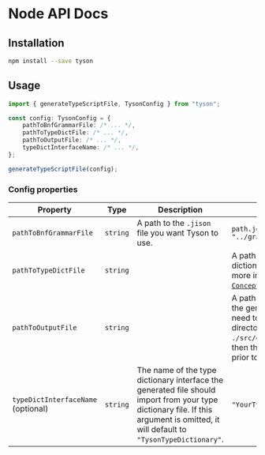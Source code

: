 # Node API Docs

## Installation

```sh
npm install --save tyson
```

## Usage

```ts
import { generateTypeScriptFile, TysonConfig } from "tyson";

const config: TysonConfig = {
    pathToBnfGrammarFile: /* ... */,
    pathToTypeDictFile: /* ... */,
    pathToOutputFile: /* ... */,
    typeDictInterfaceName: /* ... */,
};

generateTypeScriptFile(config);
```

### Config properties

| Property                           | Type     | Description                                                                                                                                                                         | Example value                                                                                                                                                                                                                                                                                                    |
| ---------------------------------- | -------- | ----------------------------------------------------------------------------------------------------------------------------------------------------------------------------------- | ---------------------------------------------------------------------------------------------------------------------------------------------------------------------------------------------------------------------------------------------------------------------------------------------------------------- |
| `pathToBnfGrammarFile`             | `string` | A path to the `.jison` file you want Tyson to use.                                                                                                                                  | `path.join(__dirname, "../grammar/myAwesomeGrammar.jison")`                                                                                                                                                                                                                                                      |
| `pathToTypeDictFile`               | `string` |                                                                                                                                                                                     | A path to a TypeScript file exporting the type dictionary interface you want Tyson to use. For more info on type dictionaries, please refer to [`Concepts`](./concepts.md#type-dictionaries).                                                                                                                    | `path.join(__dirname, "./typeDict.ts")` |
| `pathToOutputFile`                 | `string` |                                                                                                                                                                                     | A path pointing to where you want Tyson to emit the generated TypeScript file. The file does not need to already exist, but the containing directory does (e.g., if you want to pass `./src/generated/semanticActions.generated.ts`, then the directory `./src/generated/` must exist prior to running `tyson`). | `path.join(__dirname, "./generated/semanticActions.generated.ts")` |
| `typeDictInterfaceName` (optional) | `string` | The name of the type dictionary interface the generated file should import from your type dictionary file. If this argument is omitted, it will default to `"TysonTypeDictionary"`. | `"YourTysonTypeDict"`                                                                                                                                                                                                                                                                                            |
